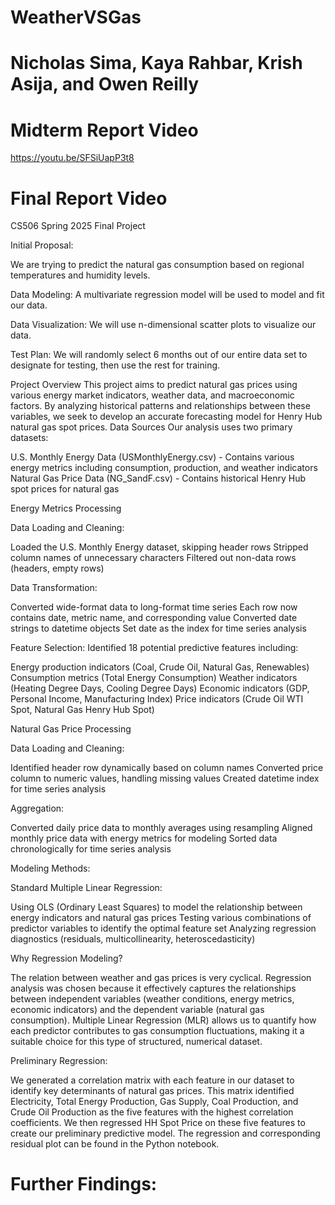# WeatherVSGas
# Nicholas Sima, Kaya Rahbar, Krish Asija, and Owen Reilly

# Midterm Report Video
https://youtu.be/SFSiUapP3t8

# Final Report Video

CS506 Spring 2025 Final Project

Initial Proposal: 

We are trying to predict the natural gas consumption based on 
regional temperatures and humidity levels. 


Data Modeling: A multivariate regression model will be used
to model and fit our data. 

Data Visualization: We will use n-dimensional scatter plots
to visualize our data. 

Test Plan: We will randomly select 6 months out of our 
entire data set to designate for testing, then use the rest
for training. 

Project Overview
This project aims to predict natural gas prices using various energy market indicators, weather data, and macroeconomic factors. By analyzing historical patterns and relationships between these variables, we seek to develop an accurate forecasting model for Henry Hub natural gas spot prices.
Data Sources
Our analysis uses two primary datasets:

U.S. Monthly Energy Data (USMonthlyEnergy.csv) - Contains various energy metrics including consumption, production, and weather indicators
Natural Gas Price Data (NG_SandF.csv) - Contains historical Henry Hub spot prices for natural gas

Energy Metrics Processing

Data Loading and Cleaning:

Loaded the U.S. Monthly Energy dataset, skipping header rows
Stripped column names of unnecessary characters
Filtered out non-data rows (headers, empty rows)


Data Transformation:

Converted wide-format data to long-format time series
Each row now contains date, metric name, and corresponding value
Converted date strings to datetime objects
Set date as the index for time series analysis


Feature Selection:
Identified 18 potential predictive features including:

Energy production indicators (Coal, Crude Oil, Natural Gas, Renewables)
Consumption metrics (Total Energy Consumption)
Weather indicators (Heating Degree Days, Cooling Degree Days)
Economic indicators (GDP, Personal Income, Manufacturing Index)
Price indicators (Crude Oil WTI Spot, Natural Gas Henry Hub Spot)

Natural Gas Price Processing

Data Loading and Cleaning:

Identified header row dynamically based on column names
Converted price column to numeric values, handling missing values
Created datetime index for time series analysis


Aggregation:

Converted daily price data to monthly averages using resampling
Aligned monthly price data with energy metrics for modeling
Sorted data chronologically for time series analysis

Modeling Methods:

Standard Multiple Linear Regression:

Using OLS (Ordinary Least Squares) to model the relationship between energy indicators and natural gas prices
Testing various combinations of predictor variables to identify the optimal feature set
Analyzing regression diagnostics (residuals, multicollinearity, heteroscedasticity)

Why Regression Modeling?

The relation between weather and gas prices is very cyclical. Regression analysis was chosen because it effectively captures the relationships between independent variables (weather conditions, energy metrics, economic indicators) and the dependent variable (natural gas consumption). Multiple Linear Regression (MLR) allows us to quantify how each predictor contributes to gas consumption fluctuations, making it a suitable choice for this type of structured, numerical dataset.

Preliminary Regression:

We generated a correlation matrix with each feature in our dataset to identify key determinants of natural gas prices. This matrix identified Electricity, Total Energy Production, Gas Supply, Coal Production, and Crude Oil Production as the five features with the highest correlation coefficients. We then regressed HH Spot Price on these five features to create our preliminary predictive model. The regression and corresponding residual plot can be found in the Python notebook. 

# Further Findings:

